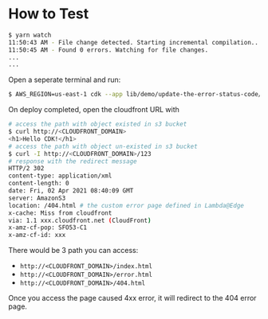# How to Test

```sh
$ yarn watch
11:50:43 AM - File change detected. Starting incremental compilation...
11:50:45 AM - Found 0 errors. Watching for file changes.
...
...
```

Open a seperate terminal and run:

```sh
$ AWS_REGION=us-east-1 cdk --app lib/demo/update-the-error-status-code/index.js diff
```

On deploy completed, open the cloudfront URL with

```sh
# access the path with object existed in s3 bucket
$ curl http://<CLOUDFRONT_DOMAIN>
<h1>Hello CDK!</h1>
# access the path with object un-existed in s3 bucket
$ curl -I http://<CLOUDFRONT_DOMAIN>/123
# response with the redirect message
HTTP/2 302 
content-type: application/xml
content-length: 0
date: Fri, 02 Apr 2021 08:40:09 GMT
server: AmazonS3
location: /404.html # the custom error page defined in Lambda@Edge
x-cache: Miss from cloudfront
via: 1.1 xxx.cloudfront.net (CloudFront)
x-amz-cf-pop: SFO53-C1
x-amz-cf-id: xxx
```

There would be 3 path you can access:

* `http://<CLOUDFRONT_DOMAIN>/index.html`
* `http://<CLOUDFRONT_DOMAIN>/error.html`
* `http://<CLOUDFRONT_DOMAIN>/404.html`

Once you access the page caused 4xx error, it will redirect to the 404 error page.
